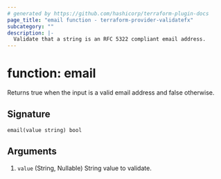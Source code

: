 ```yaml
---
# generated by https://github.com/hashicorp/terraform-plugin-docs
page_title: "email function - terraform-provider-validatefx"
subcategory: ""
description: |-
  Validate that a string is an RFC 5322 compliant email address.
---
```


# function: email

Returns true when the input is a valid email address and false otherwise.



## Signature

<!-- signature generated by tfplugindocs -->
```text
email(value string) bool
```

## Arguments

<!-- arguments generated by tfplugindocs -->
1. `value` (String, Nullable) String value to validate.
